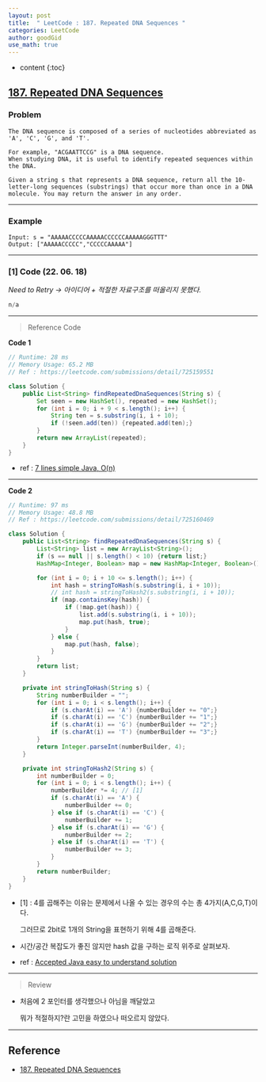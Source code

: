 ```yaml
---
layout: post
title:  " LeetCode : 187. Repeated DNA Sequences "
categories: LeetCode
author: goodGid
use_math: true
---
```

* content
{:toc}

## [187. Repeated DNA Sequences](https://leetcode.com/problems/repeated-dna-sequences)

### Problem

```
The DNA sequence is composed of a series of nucleotides abbreviated as 'A', 'C', 'G', and 'T'.

For example, "ACGAATTCCG" is a DNA sequence.
When studying DNA, it is useful to identify repeated sequences within the DNA.

Given a string s that represents a DNA sequence, return all the 10-letter-long sequences (substrings) that occur more than once in a DNA molecule. You may return the answer in any order.
```


---

### Example

```
Input: s = "AAAAACCCCCAAAAACCCCCCAAAAAGGGTTT"
Output: ["AAAAACCCCC","CCCCCAAAAA"]
```

---

### [1] Code (22. 06. 18)

*Need to Retry -> 아이디어 + 적절한 자료구조를 떠올리지 못했다.*

``` java
n/a
```

---

> Reference Code

**Code 1**

``` java
// Runtime: 28 ms
// Memory Usage: 65.2 MB
// Ref : https://leetcode.com/submissions/detail/725159551

class Solution {
    public List<String> findRepeatedDnaSequences(String s) {
        Set seen = new HashSet(), repeated = new HashSet();
        for (int i = 0; i + 9 < s.length(); i++) {
            String ten = s.substring(i, i + 10);
            if (!seen.add(ten)) {repeated.add(ten);}
        }
        return new ArrayList(repeated);
    }
}
```

* ref : [7 lines simple Java, O(n)](https://leetcode.com/problems/repeated-dna-sequences/discuss/53855/7-lines-simple-Java-O(n))

---

**Code 2**

``` java
// Runtime: 97 ms
// Memory Usage: 48.8 MB
// Ref : https://leetcode.com/submissions/detail/725160469

class Solution {
    public List<String> findRepeatedDnaSequences(String s) {
        List<String> list = new ArrayList<String>();
        if (s == null || s.length() < 10) {return list;}
        HashMap<Integer, Boolean> map = new HashMap<Integer, Boolean>();

        for (int i = 0; i + 10 <= s.length(); i++) {
            int hash = stringToHash(s.substring(i, i + 10));
            // int hash = stringToHash2(s.substring(i, i + 10));
            if (map.containsKey(hash)) {
                if (!map.get(hash)) {
                    list.add(s.substring(i, i + 10));
                    map.put(hash, true);
                }
            } else {
                map.put(hash, false);
            }
        }
        return list;
    }

    private int stringToHash(String s) {
        String numberBuilder = "";
        for (int i = 0; i < s.length(); i++) {
            if (s.charAt(i) == 'A') {numberBuilder += "0";}
            if (s.charAt(i) == 'C') {numberBuilder += "1";}
            if (s.charAt(i) == 'G') {numberBuilder += "2";}
            if (s.charAt(i) == 'T') {numberBuilder += "3";}
        }
        return Integer.parseInt(numberBuilder, 4);
    }

    private int stringToHash2(String s) {
        int numberBuilder = 0;
        for (int i = 0; i < s.length(); i++) {
            numberBuilder *= 4; // [1]
            if (s.charAt(i) == 'A') {
                numberBuilder += 0;
            } else if (s.charAt(i) == 'C') {
                numberBuilder += 1;
            } else if (s.charAt(i) == 'G') {
                numberBuilder += 2;
            } else if (s.charAt(i) == 'T') {
                numberBuilder += 3;
            }
        }
        return numberBuilder;
    }
}
```

* [1] : 4를 곱해주는 이유는 문제에서 나올 수 있는 경우의 수는 총 4가지(A,C,G,T)이다.

  그러므로 2bit로 1개의 String을 표현하기 위해 4를 곱해준다.

* 시간/공간 복잡도가 좋진 않지만 hash 값을 구하는 로직 위주로 살펴보자.

* ref : [Accepted Java easy to understand solution](https://leetcode.com/problems/repeated-dna-sequences/discuss/53980/Accepted-Java-easy-to-understand-solution)

---

> Review

* 처음에 2 포인터를 생각했으나 아님을 깨달았고

  뭐가 적절하지?란 고민을 하였으나 떠오르지 않았다.


---

## Reference

* [187. Repeated DNA Sequences](https://leetcode.com/problems/repeated-dna-sequences)
